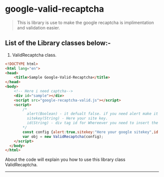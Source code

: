 # google-valid-recaptcha
> This is library is use to make the google recaptcha is implimentation and validation easier.

## List of the Library classes below:-

1. ValidRecaptcha class.
````html
<!DOCTYPE html>
<html lang="en">
<head>
    <title>Sample Google-Valid-Recaptcha</title>
</head>
<body>
    <!-- Here i need captcha-->
    <div id="sample"></div>
    <script src="google-recaptcha-valid.js"></script>
    <script>
        /*
          alert(Boolean) - it defualt false. if you need alert make it true.
          sitekey(String) - Here your site key.
          id(String) - div tag id for Whereever you need to insert the Google Recaptcha checkbox.
        */
        const config {alert:true,sitekey:"Here your google sitekey",id:"sample"}
        var obj = new ValidRecaptcha(config);
    </script>
  </body>
</html>
````
About the code will explain you how to use this library class ValidRecaptcha.
<hr>

